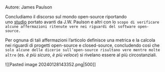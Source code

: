 Autore: James Paulson

Concludiamo il discorso sul mondo open-source riportando uno [studio](https://www.researchgate.net/publication/3188403_An_empirical_study_of_open-source_and_closed-source_software_products) portato avanti da J.W. Paulson e altri con lo `scopo di verificare alcune affermazioni ritenute vere nei riguardi del software open-source.`

Per ognuna di tali affermazioni l’articolo definisce una metrica e la calcola nei riguardi di progetti open-source e closed-source, concludendo così che `solo alcune delle dicerie sull’open-source risultano vere mentre molte altre` (es. _è più sicuro_, _è più veloce_) si rivelano essere al più circostanziali.

![[Pasted image 20240128143352.png|500]]
